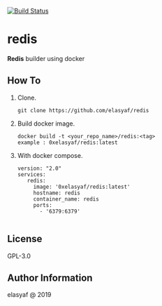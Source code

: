 [![Build Status](https://travis-ci.com/elasyaf/redis.svg?branch=master)](https://travis-ci.com/elasyaf/redis)

# redis

__Redis__ builder using docker

## How To

1. Clone.

   ```
   git clone https://github.com/elasyaf/redis
   ```

2. Build docker image.
 
   ```
   docker build -t <your_repo_name>/redis:<tag> 
   example : 0xelasyaf/redis:latest
   ``` 

3. With docker compose.
 
   ```
   version: "2.0"
   services:
      redis:
        image: '0xelasyaf/redis:latest'
        hostname: redis
        container_name: redis
        ports:
          - '6379:6379'
          
   ``` 
License
------------------

GPL-3.0


Author Information
------------------

elasyaf @ 2019

